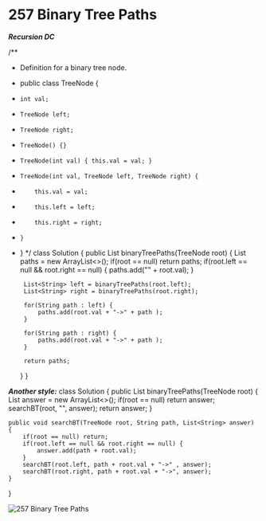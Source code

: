 # 257 Binary Tree Paths

**_Recursion DC_**

/**
 * Definition for a binary tree node.
 * public class TreeNode {
 *     int val;
 *     TreeNode left;
 *     TreeNode right;
 *     TreeNode() {}
 *     TreeNode(int val) { this.val = val; }
 *     TreeNode(int val, TreeNode left, TreeNode right) {
 *         this.val = val;
 *         this.left = left;
 *         this.right = right;
 *     }
 * }
 */
class Solution {
    public List<String> binaryTreePaths(TreeNode root) {
        List<String> paths = new ArrayList<>();
        if(root == null) return paths;
        if(root.left == null && root.right == null) {
            paths.add("" + root.val);
        }
        
        
        List<String> left = binaryTreePaths(root.left);
        List<String> right = binaryTreePaths(root.right);
        
        for(String path : left) {
            paths.add(root.val + "->" + path );
        }
        
        for(String path : right) {
            paths.add(root.val + "->" + path );
        }
        
        return paths;
    }
}

**_Another style:_**
class Solution {
    public List<String> binaryTreePaths(TreeNode root) {
        List<String> answer = new ArrayList<>();
        if(root == null) return answer;
        searchBT(root, "", answer);
        return answer;
    }
    
    public void searchBT(TreeNode root, String path, List<String> answer) {
        if(root == null) return;
        if(root.left == null && root.right == null) {
            answer.add(path + root.val);
        }
        searchBT(root.left, path + root.val + "->" , answer);
        searchBT(root.right, path + root.val + "->", answer);
    }
}

![257 Binary Tree Paths](images/257%20Binary%20Tree%20Paths.png)

